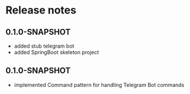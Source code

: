 # Release notes

## 0.1.0-SNAPSHOT

* added stub telegram bot
* added SpringBoot skeleton project

## 0.1.0-SNAPSHOT

* implemented Command pattern for handling Telegram Bot commands